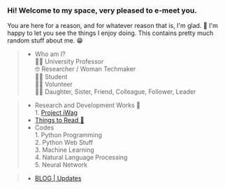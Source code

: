 ### Hi! Welcome to my space, very pleased to e-meet you. 
You are here for a reason, and for whatever reason that is, I'm glad. 🥂 I'm happy to let you see the things I enjoy doing. This contains pretty much random stuff about me. 😁

> * Who am I? \
    👩‍🏫 University Professor \
    🤓     Researcher / Woman Techmaker \
    👩‍🎓 Student \
    👩‍💻 Volunteer \
    🧝‍♀️   Daughter, Sister, Friend, Colleague, Follower, Leader
    
> *  Research and Development Works 💪 \
     1. [Project iWag](https://iwag.uic.edu.ph/)
> * [Things to Read 🥱](./pages/readings.md) 
> *  Codes \
     1. Python Programming \
     2. Python Web Stuff \
     3. Machine Learning \
     4. Natural Language Processing \
     5. Neural Network
     
> * [BLOG | Updates](./pages/blog.md)

